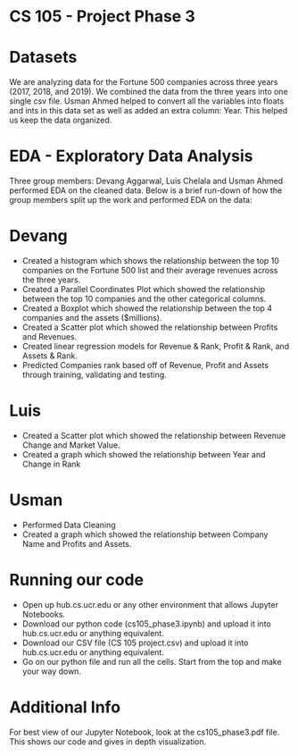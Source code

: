 # CS 105 - Project Phase 3


# Datasets
We are analyzing data for the Fortune 500 companies across three years (2017, 2018, and 2019). We combined the data from the three years into one single csv file. Usman Ahmed helped to convert all the variables into floats and ints in this data set as well as added an extra column: Year. This helped us keep the data organized.

# EDA - Exploratory Data Analysis

Three group members: Devang Aggarwal, Luis Chelala and Usman Ahmed performed EDA on the cleaned data. Below is a brief run-down of how the group members split up the work and performed EDA on the data:

# Devang

* Created a histogram which shows the relationship between the top 10 companies on the Fortune 500 list and their average revenues across the three years.
* Created a Parallel Coordinates Plot which showed the relationship between the top 10 companies and the other categorical columns.
* Created a Boxplot which showed the relationship between the top 4 companies and the assets ($millions).
* Created a Scatter plot which showed the relationship between Profits and Revenues.
* Created linear regression models for Revenue & Rank, Profit & Rank, and Assets & Rank.
* Predicted Companies rank based off of Revenue, Profit and Assets through training, validating and testing.

# Luis

* Created a Scatter plot which showed the relationship between Revenue Change and Market Value.
* Created a graph which showed the relationship between Year and Change in Rank

# Usman

* Performed Data Cleaning
* Created a graph which showed the relationship between Company Name and Profits and Assets.

# Running our code

* Open up hub.cs.ucr.edu or any other environment that allows Jupyter Notebooks.
* Download our python code (cs105_phase3.ipynb) and upload it into hub.cs.ucr.edu or anything equivalent.
* Download our CSV file (CS 105 project.csv) and upload it into hub.cs.ucr.edu or anything equivalent.
* Go on our python file and run all the cells. Start from the top and make your way down.

# Additional Info

For best view of our Jupyter Notebook, look at the cs105_phase3.pdf file. This shows our code and gives in depth visualization.

